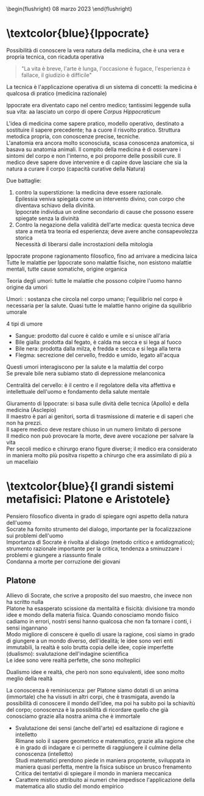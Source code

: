 \begin{flushright}
08 marzo 2023
\end{flushright}

# \textcolor{blue}{Ippocrate} 

Possibilità di conoscere la vera natura della medicina, che è una vera e propria tecnica, con ricaduta operativa    

> "La vita è breve, l'arte è lunga, l'occasione è fugace, l'esperienza è fallace, il giudizio è difficile"

La tecnica è l'applicazione operativa di un sistema di concetti: la medicina è qualcosa di pratico (medicina razionale)

Ippocrate era diventato capo nel centro medico; tantissimi leggende sulla sua vita: aa lasciato un corpo di opere *Corpus Hippocraticum* 

L'idea di medicina come sapere pratico, modello operativo, destinato a sostituire il sapere precedente; ha a cuore il risvolto pratico. Struttura metodica propria, con conoscenze precise, tecniche.  
L'anatomia era ancora molto sconosciuta, scasa conoscenza anatomica, si basava su anatomia animali. Il compito della medicina è di osservare i sintomi del corpo e non l'interno, e poi proporre delle possibili cure. Il medico deve sapere dove intervenire e di capire dove lasciare che sia la natura a curare il corpo (capacità curative della Natura)

Due battaglie:

1. contro la superstizione: la medicina deve essere razionale.  
Epilessia veniva spiegata come un intervento divino, con corpo che diventava schiavo della divinità.   
Ippocrate individua un ordine secondario di cause che possono essere spiegate senza la divinità
1. Contro la negazione della validità dell'arte medica: questa tecnica deve stare a metà tra teoria ed esperienza; deve avere anche consapevolezza storica  
Necessità di liberarsi dalle incrostazioni della mitologia

Ippocrate propone ragionamento filosofico, fino ad arrivare a medicina laica  
Tutte le malattie per Ippocrate sono malattie fisiche, non esistono malattie mentali, tutte cause somatiche, origine organica

Teoria degli umori: tutte le malattie che possono colpire l'uomo hanno origine da umori

Umori:
: sostanza che circola nel corpo umano; l'equilibrio nel corpo è necessaria per la salute. Quasi tutte le malattie hanno origine da squilibrio umorale

4 tipi di umore

- Sangue: prodotto dal cuore è caldo e umile e si unisce all'aria
- Bile gialla: prodotta dal fegato, è calda ma secca e si lega al fuoco
- Bile nera: prodotta dalla milza, è fredda e secca e si lega alla terra
- Flegma: secrezione del cervello, freddo e umido, legato all'acqua

Questi umori interagiscono per la salute e la malattia del corpo  
Se prevale bile nera subiamo stato di depressione melanconica

Centralità del cervello: è il centro e il regolatore della vita affettiva e intellettuale dell'uomo e fondamento della salute mentale

Giuramento di Ippocrate: si basa sulle dività delle tecnica (Apollo) e della medicina (Asclepio)  
Il maestro è pari ai genitori, sorta di trasmissione di materie e di saperi che non ha prezzi.  
Il sapere medico deve restare chiuso in un numero limitato di persone  
Il medico non può provocare la morte, deve avere vocazione per salvare la vita  
Per secoli medico e chirurgo erano figure diverse; il medico era considerato in maniera molto più positva rispetto a chirurgo che era assimilato di più a un macellaio

# \textcolor{blue}{I grandi sistemi metafisici: Platone e Aristotele}

Pensiero filosofico diventa in grado di spiegare ogni aspetto della natura dell'uomo  
Socrate ha fornito strumento del dialogo, importante per la focalizzazione sui problemi dell'uomo  
Importanza di Socrate è rivolta al dialogo (metodo critico e antidogmatico); strumento razionale importante per la critica, tendenza a sminuzzare i problemi e giungere a riassunto finale  
Condanna a morte per corruzione dei giovani

## Platone

Allievo di Socrate, che scrive a proposito del suo maestro, che invece non ha scritto nulla  
Platone ha esasperato scissione da mentalità e fisicità: divisione tra mondo idee e mondo della materia fisica. Quando conosciamo mondo fisico cadiamo in errori, nostri sensi hanno qualcosa che non fa tornare i conti, i sensi ingannano  
Modo migliore di conscere è quello di usare la ragione, così siamo in grado di giungere a un mondo diverso, dell'idealità; le idee sono veri enti immutabili, la realtà è solo brutta copia delle idee, copie imperfette (dualismo): svalutazione dell'indagine scientifica  
Le idee sono vere realtà perfette, che sono molteplici

Dualismo idee e realtà, che però non sono equivalenti, idee sono molto meglio della realtà 

La conoscenza è reminiscenza: per Platone siamo dotati di un anima (immortale) che ha vissuti in altri corpi, che è trasmigata, avendo la possibilità di conoscere il mondo dell'idee, ma poi ha subito poi la schiavitù del corpo; conoscenza è la possibilità di ricordare quello che già conosciamo grazie alla nostra anima che è immortale

- Svalutazione dei sensi (anche dell'arte) ed esaltazione di ragione e intelletto  
Rimane solo il sapere geometrico e matematico, grazie alla ragione che è in grado di indagare e ci permette di raggiungere il culmine della conoscenza (intelletto)  
Studi matematici prendono piede in maniera propotente, sviluppata in maniera quasi perfetta, mentre la fisica subisce un brusco frenamento  
Critica dei tentativi di spiegare il mondo in maniera meccanica
- Carattere mistico attribuito ai numeri che impedisce l'applicazione della matematica allo studio del mondo empirico